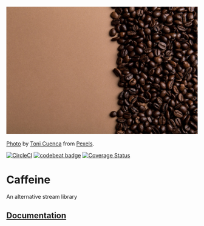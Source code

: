 ![Coffee Beans w/ Boundary](./coffee.jpeg)

[Photo](https://www.pexels.com/photo/caffeine-coffee-coffee-beans-roasted-585750/) by [Toni Cuenca](https://www.pexels.com/u/ifreestock/) from [Pexels](https://www.pexels.com/).

[![CircleCI](https://circleci.com/gh/Dzol/caffeine.svg?style=svg)](https://circleci.com/gh/Dzol/caffeine)
[![codebeat badge](https://codebeat.co/badges/570eab6b-549b-4bb6-ba50-a103eb1c4f38)](https://codebeat.co/projects/github-com-dzol-caffeine-master)
[![Coverage Status](https://coveralls.io/repos/github/Dzol/caffeine/badge.svg?branch=master)](https://coveralls.io/github/Dzol/caffeine?branch=master)

# Caffeine

An alternative stream library

## [Documentation](https://hexdocs.pm/caffeine/Caffeine.Stream.html)

